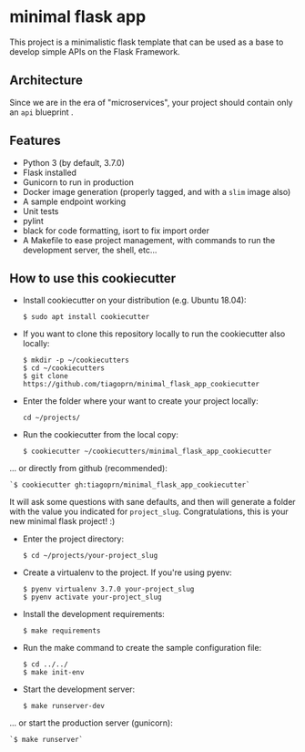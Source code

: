 # minimal flask app

This project is a minimalistic flask template that can be used as a base to develop simple APIs on the Flask Framework.

## Architecture

Since we are in the era of "microservices", your project should contain only an `api` blueprint .

## Features
- Python 3 (by default, 3.7.0)
- Flask installed
- Gunicorn to run in production
- Docker image generation (properly tagged, and with a `slim` image also)
- A sample endpoint working
- Unit tests
- pylint
- black for code formatting, isort to fix import order
- A Makefile to ease project management, with commands to run the development server, the shell,
  etc...

## How to use this cookiecutter

- Install cookiecutter on your distribution (e.g. Ubuntu 18.04):

    `$ sudo apt install cookiecutter`

- If you want to clone this repository locally to run the cookiecutter also locally:

    ```
    $ mkdir -p ~/cookiecutters
    $ cd ~/cookiecutters
    $ git clone  https://github.com/tiagoprn/minimal_flask_app_cookiecutter
    ```

- Enter the folder where your want to create your project locally:

    ```
    cd ~/projects/
    ```

- Run the cookiecutter from the local copy:

    `$ cookiecutter ~/cookiecutters/minimal_flask_app_cookiecutter`

... or directly from github (recommended):

    `$ cookiecutter gh:tiagoprn/minimal_flask_app_cookiecutter`

It will ask some questions with sane defaults, and then will generate a folder with the value you
indicated for `project_slug`. Congratulations, this is your new minimal flask project! :)

- Enter the project directory:

    `$ cd ~/projects/your-project_slug`

- Create a virtualenv to the project. If you're using pyenv:

    ```
    $ pyenv virtualenv 3.7.0 your-project_slug
    $ pyenv activate your-project_slug
    ```

- Install the development requirements:

    `$ make requirements`

- Run the make command to create the sample configuration file:

    ```
    $ cd ../../
    $ make init-env
    ```
- Start the development server:

    `$ make runserver-dev`

... or start the production server (gunicorn):

    `$ make runserver`

